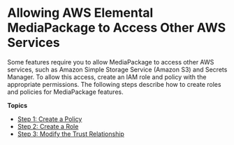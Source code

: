# Allowing AWS Elemental MediaPackage to Access Other AWS Services<a name="setting-up-create-trust-rel"></a>

Some features require you to allow MediaPackage to access other AWS services, such as Amazon Simple Storage Service \(Amazon S3\) and Secrets Manager\. To allow this access, create an IAM role and policy with the appropriate permissions\. The following steps describe how to create roles and policies for MediaPackage features\.

**Topics**
+ [Step 1: Create a Policy](setting-up-create-trust-rel-policy.md)
+ [Step 2: Create a Role](setting-up-create-trust-rel-role.md)
+ [Step 3: Modify the Trust Relationship](setting-up-create-trust-rel-trust.md)